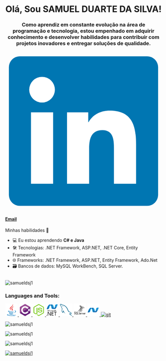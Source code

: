 <h1 align="center"> Olá, Sou SAMUEL DUARTE DA SILVA! </h1>
<h3 align="center">Como aprendiz em constante evolução na área de programação e tecnologia, estou empenhado em adquirir conhecimento e desenvolver habilidades para contribuir com projetos inovadores e entregar soluções de qualidade.</h3>


<h4>
  <a href="https://linkedin.com/in/samuel-duarte-da-silva-67146a243">
<svg xmlns="http://www.w3.org/2000/svg" viewBox="0 0 128 128"><path fill="#0076b2" d="M116 3H12a8.91 8.91 0 00-9 8.8v104.42a8.91 8.91 0 009 8.78h104a8.93 8.93 0 009-8.81V11.77A8.93 8.93 0 00116 3z"/><path fill="#fff" d="M21.06 48.73h18.11V107H21.06zm9.06-29a10.5 10.5 0 11-10.5 10.49 10.5 10.5 0 0110.5-10.49M50.53 48.73h17.36v8h.24c2.42-4.58 8.32-9.41 17.13-9.41C103.6 47.28 107 59.35 107 75v32H88.89V78.65c0-6.75-.12-15.44-9.41-15.44s-10.87 7.36-10.87 15V107H50.53z"/></svg>
  </a>
</h4>
<h4> <a href="mailto:samueldsj1@gmail.com">Email</a></h4>



Minhas habilidades 🚀<br>
- 💻 Eu estou aprendendo **C# e Java**
- 🛠️ Tecnologias: .NET Framework, ASP.NET, .NET Core, Entity Framework <br>
- 🌐 Frameworks: .NET Framework, ASP.NET, Entity Framework, Ado.Net <br>
- 🗃️ Bancos de dados: MySQL WorkBench, SQL Server.
<br><br>
<p align="left"> <img src="https://komarev.com/ghpvc/?username=samueldsj1&label=Visualiza%C3%A7%C3%B5es&color=fbda04&style=plastic" alt="samueldsj1 " /> </p>
<h3 align="left">Languages and Tools:</h3>
<p align="left">
  <a href="https://www.java.com" target="_blank" rel="noreferrer">
    <img src="https://raw.githubusercontent.com/devicons/devicon/master/icons/java/java-original.svg" alt="java" width="40" height="40"/>
  </a>
  <a href="https://www.w3schools.com/cs/" target="_blank" rel="noreferrer">
    <img src="https://raw.githubusercontent.com/devicons/devicon/master/icons/csharp/csharp-original.svg" alt="csharp" width="40" height="40"/>
  </a>
  <a href="https://nodejs.org" target="_blank" rel="noreferrer">
    <img src="https://raw.githubusercontent.com/devicons/devicon/master/icons/nodejs/nodejs-original.svg" alt="nodejs" width="40" height="40"/>
  </a>
  <a href="https://dotnet.microsoft.com/" target="_blank" rel="noreferrer">
    <img src="https://raw.githubusercontent.com/devicons/devicon/master/icons/dot-net/dot-net-original-wordmark.svg" alt="dotnet" width="40" height="40"/>
  </a>
  <a href="https://www.mysql.com" target="_blank" rel="noreferrer">
    <img src="https://raw.githubusercontent.com/devicons/devicon/master/icons/mysql/mysql-original.svg" alt="mysql" width="40" height="40"/>
  </a>
  <a href="https://www.microsoft.com/en-us/sql-server" target="_blank" rel="noreferrer">
    <img src="https://raw.githubusercontent.com/devicons/devicon/master/icons/microsoftsqlserver/microsoftsqlserver-plain-wordmark.svg" alt="sqlserver" width="40" height="40"/>
  </a>
  <a href="https://dotnet.microsoft.com/apps/aspnet" target="_blank" rel="noreferrer">
    <img src="https://raw.githubusercontent.com/devicons/devicon/master/icons/dot-net/dot-net-original.svg" alt="aspnet" width="40" height="40"/>
  </a>
   <a href="https://git-scm.com/" target="_blank" rel="noreferrer">
    <img src="https://www.vectorlogo.zone/logos/git-scm/git-scm-icon.svg" alt="git" width="40" height="40"/>
  </a>
  
</p>

<p align="left">
  <img src="https://github-readme-stats.vercel.app/api/top-langs/?username=samueldsj1&layout=compact&langs_count=8&theme=dark&hide_border=true" alt="samueldsj1" />
</p>
  
<p align="rigth">
  <img src="https://github-readme-stats.vercel.app/api?username=samueldsj1&show_icons=true&theme=dark&title_color=64f702&text_color=1fc72a&hide_border=true&locale=pt-br" alt="samueldsj1" />
</p>
  
<p align="left">
  <img src="https://github-readme-streak-stats.herokuapp.com/?user=samueldsj1&theme=dark&hide_border=true" alt="samueldsj1" />
</p>

<p align="left">
  <a href="https://github.com/ryo-ma/github-profile-trophy">
    <img src="https://github-profile-trophy.vercel.app/?username=samueldsj1&theme=onedark" alt="samueldsj1" />
  </a>
</p>

